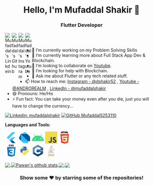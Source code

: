 <h1 align = "center">Hello, I'm Mufaddal Shakir 👋</h1>
<h3 align = "center">Flutter Developer</h3>

<a href="https://linkedin.com/in/mufaddalshakir">
  <img align="left" alt="Mufaddal's Linkdein" width="22px" src="https://cdn.jsdelivr.net/npm/simple-icons@v3/icons/linkedin.svg" />
</a>
<a href="https://github.com/Mufaddal5253110">
  <img align="left" alt="Mufaddal's Github" width="22px" src="https://cdn.jsdelivr.net/npm/simple-icons@v3/icons/github.svg" />
</a>
<a href="https://instagram.com/dshakir52/">
  <img align="left" alt="Mufaddal's Instagram" width="22px" src="https://cdn.jsdelivr.net/npm/simple-icons@v3/icons/instagram.svg" />
</a>
<a href="https://www.youtube.com/channel/UCpmYJCw8qjtZi-S7zs7Z-Pw/">
  <img align="left" alt="Mufaddal's Youtube" width="22px" src="https://cdn.jsdelivr.net/npm/simple-icons@v3/icons/youtube.svg" />
</a>

<br/>
<br/>



- 🔭 I’m currently working on my Problem Solving Skills
- 🌱 I’m currently learning more about Full Stack App Dev & Blockchain.
- 👯 I’m looking to collaborate on [Youtube](https://www.youtube.com/channel/UCpmYJCw8qjtZi-S7zs7Z-Pw).
- 🤔 I’m looking for help with Blockchain.
- 💬 Ask me about Flutter or any tech related stuff.
- 📫 How to reach me: [Instagram - @dshakir52](https://instagram.com/dshakir52) , [Youtube - @ANDROREALM](https://www.youtube.com/channel/UCpmYJCw8qjtZi-S7zs7Z-Pw) , [LinkedIn - @mufaddalshakir](https://www.linkedin.com/in/mufaddalshakir)<!-- , [Twitter - @Dshakir6](https://twitter.com/Dshakir6?s=08) -->
- 😄 Pronouns: He/His
- ⚡ Fun fact: You can take your money even after you die, just you will have to change the currency...

[![Linkedin: mufaddalshakir](https://img.shields.io/badge/-mufaddalshakir-blue?style=flat-square&logo=Linkedin&logoColor=white&link=https://www.linkedin.com/in/mufaddalshakir/)](https://www.linkedin.com/in/mufaddalshakir/)
[![GitHub Mufaddal5253110](https://img.shields.io/github/followers/Mufaddal5253110?label=follow&style=social)](https://github.com/Mufaddal5253110)


**Languages and Tools:**  

<code><img height="40" src="https://raw.githubusercontent.com/github/explore/80688e429a7d4ef2fca1e82350fe8e3517d3494d/topics/flutter/flutter.png"></code>
<code><img height="40" src="https://raw.githubusercontent.com/github/explore/80688e429a7d4ef2fca1e82350fe8e3517d3494d/topics/dart/dart.png"></code>
<code><img height="40" src="https://raw.githubusercontent.com/github/explore/80688e429a7d4ef2fca1e82350fe8e3517d3494d/topics/android/android.png"></code>
<code><img height="40" src="https://raw.githubusercontent.com/github/explore/80688e429a7d4ef2fca1e82350fe8e3517d3494d/topics/javascript/javascript.png"></code>
<code><img height="40" src="https://raw.githubusercontent.com/github/explore/80688e429a7d4ef2fca1e82350fe8e3517d3494d/topics/html/html.png"></code>    
<code><img height="40" src="https://raw.githubusercontent.com/github/explore/80688e429a7d4ef2fca1e82350fe8e3517d3494d/topics/css/css.png"></code>
<code><img height="40" src="https://raw.githubusercontent.com/github/explore/80688e429a7d4ef2fca1e82350fe8e3517d3494d/topics/python/python.png"></code> 
<code><img height="40" src="https://raw.githubusercontent.com/github/explore/80688e429a7d4ef2fca1e82350fe8e3517d3494d/topics/cpp/cpp.png"></code> 
<code><img height="40" src="https://raw.githubusercontent.com/github/explore/80688e429a7d4ef2fca1e82350fe8e3517d3494d/topics/java/java.png"></code> 

<a href="https://github.com/Mufaddal5253110">
  <img align="center" src="https://github-readme-stats.vercel.app/api/top-langs/?username=Mufaddal5253110&theme=light&hide_langs_below=1" />
</a>
<a href="https://github.com/Mufaddal5253110">
 <img align="center" src="https://github-readme-stats.vercel.app/api?username=Mufaddal5253110&show_icons=true&theme=light&line_height=27" alt="Pawan's github stats"/>
</a>
<a href="https://github.com/Mufaddal5253110/BudgetBudy">
  <img align="center" src="https://github-readme-stats.vercel.app/api/pin/?username=Mufaddal5253110&repo=BudgetBudy&theme=light" />

</a>
<a href="https://github.com/Mufaddal5253110/FoodOn_FoodDelivery_by_Androrealm">
 <img align="center" src="https://github-readme-stats.vercel.app/api/pin/?username=Mufaddal5253110&repo=FoodOn_FoodDelivery_by_Androrealm&theme=light" />
</a>

<div align="center">

### Show some ❤️ by starring some of the repositories!

</div>

